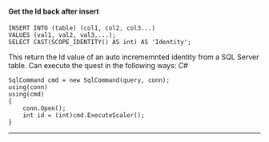 #### Get the Id back after insert
```
INSERT INTO (table) (col1, col2, col3...)
VALUES (val1, val2, val3,...);
SELECT CAST(SCOPE_IDENTITY() AS int) AS 'Identity';
```

This return the Id value of an auto incrememnted identity from a SQL Server table. Can execute the quest in the following ways:
_C#_
```
SqlCommand cmd = new SqlCommand(query, conn);
using(conn)
using(cmd)
{
	conn.Open();
	int id = (int)cmd.ExecuteScaler();
}
```

______

